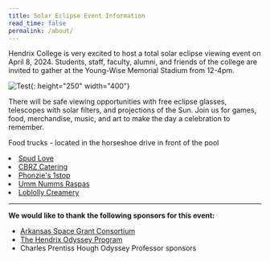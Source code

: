 ```yaml
---
title: Solar Eclipse Event Information
read_time: false
permalink: /about/
---
```


Hendrix College is very excited to host a total solar eclipse viewing event on April 8, 2024. Students, staff, faculty, alumni, and friends of the college are invited to gather at the Young-Wise Memorial Stadium from 12-4pm.

![Test](/blog/assets/images/SolarEclipseInfo1.jpg){: height="250" width="400"}

There will be safe viewing opportunities with free eclipse glasses, telescopes with solar filters, and projections of the Sun. Join us for games, food, merchandise, music, and art to make the day a celebration to remember.
<p>
Food trucks - located in the horseshoe drive in front of the pool


<li><a href="https://www.spudlovear.com/">Spud Love</a></li>
<li><a href="https://www.cbrzcatering.com/">CBRZ Catering</a></li>
<li><a href="https://www.facebook.com/phonzies1stop/">Phonzie's 1stop</a></li>
<li><a href="https://www.facebook.com/profile.php?id=100093005676065">Umm Numms Raspas</a></li>
<li><a href="https://www.loblollycreamery.com/">Loblolly Creamery</a></li>


<p>

</p>
<hr>

<b>We would like to thank the following sponsors for this event:</b>
<p>
<ul>
<li><a href="https://arkansasspacegrant.org/">Arkansas Space Grant Consortium</a>
<li><a href="https://www.hendrix.edu/odyssey/">The Hendrix Odyssey Program</a>
<li>Charles Prentiss Hough Odyssey Professor sponsors</li>
